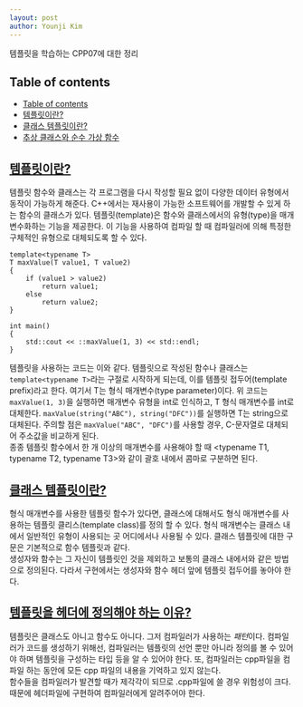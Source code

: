 ```yaml
---
layout: post
author: Younji Kim
---
```


템플릿을 학습하는 CPP07에 대한 정리

## Table of contents
- [Table of contents](#table-of-contents)
- [템플릿이란?](#템플릿이란?)
- [클래스 템플릿이란?](#클래스-템플릿이란?)
- [추상 클래스와 순수 가상 함수](#추상-클래스와-순수-가상-함수)

## [템플릿이란?](#템플릿이란?)
템플릿 함수와 클래스는 각 프로그램을 다시 작성할 필요 없이 다양한 데이터 유형에서 동작이 가능하게 해준다. C++에서는 재사용이 가능한 소프트웨어를 개발할 수 있게 하는 함수의 클래스가 있다. 템플릿(template)은 함수와 클래스에서의 유형(type)을 매개변수화하는 기능을 제공한다. 이 기능을 사용하여 컴파일 할 때 컴파일러에 의해 특정한 구체적인 유형으로 대체되도록 할 수 있다.

```
template<typename T>
T maxValue(T value1, T value2)
{
	if (value1 > value2)
		return value1;
	else
		return value2;
}

int main()
{
	std::cout << ::maxValue(1, 3) << std::endl;
}
```
템플릿을 사용하는 코드는 이와 같다. 템플릿으로 작성된 함수나 클래스는 `template<typename T>`라는 구절로 시작하게 되는데, 이를 템플릿 접두어(template prefix)라고 한다. 여기서 T는 형식 매개변수(type parameter)이다. 위 코드는 `maxValue(1, 3)`을 실행하면 매개변수 유형을 int로 인식하고, T 형식 매개변수를 int로 대체한다. `maxValue(string("ABC"), string("DFC"))`를 실행하면 T는 string으로 대체된다. 주의할 점은 `maxValue("ABC", "DFC")`를 사용할 경우, C-문자열로 대체되어 주소값을 비교하게 된다. <br>
종종 템플릿 함수에서 한 개 이상의 매개변수를 사용해야 할 때 <typename T1, typename T2, typename T3>와 같이 괄호 내에서 콤마로 구분하면 된다.


## [클래스 템플릿이란?](#클래스-템플릿이란?)
형식 매개변수를 사용한 템플릿 함수가 있다면, 클래스에 대해서도 형식 매개변수를 사용하는 템플릿 클리스(template class)를 정의 할 수 있다. 형식 매개변수는 클래스 내에서 일반적인 유형이 사용되는 곳 어디에서나 사용될 수 있다. 클래스 템플릿에 대한 구문은 기본적으로 함수 템플릿과 같다. <br>
생성자와 함수는 그 자신이 템플릿인 것을 제외하고 보통의 클래스 내에서와 같은 방법으로 정의된다. 다라서 구현에서는 생성자와 함수 헤더 앞에 템플릿 접두어를 놓아야 한다.

## [템플릿을 헤더에 정의해야 하는 이유?](#템플릿을-헤더에-정의해야-하는-이유?)
템플릿은 클래스도 아니고 함수도 아니다. 그저 컴파일러가 사용하는 *패턴*이다. 컴파일러가 코드를 생성하기 위해선, 컴파일러는 템플릿의 선언 뿐만 아니라 정의를 볼 수 있어야 하며 템플릿을 구성하는 타입 등을 알 수 있어야 한다. 또, 컴파일러는 cpp파일을 컴파일 하는 동안에 모든 cpp 파일의 내용을 기억하고 있지 않는다. <br>
함수들을 컴파일러가 발견할 때가 제각각이 되므로 .cpp파일에 쓸 경우 위험성이 크다. 때문에 헤더파일에 구현하여 컴파일러에게 알려주어야 한다.